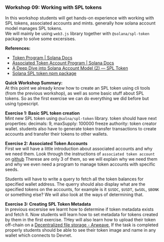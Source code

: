 ### Workshop 09: Working with SPL tokens
In this workshop students will get hands-on experience with working with SPL tokens, associated accounts and mints. generally
how solana account model manages SPL tokens.\
We will mainly be using `web3.js` library together with `@solana/spl-token` package to solve some excersises.

**References:**
* [Token Program | Solana Docs](https://spl.solana.com/token)
* [Associated Token Account Program | Solana Docs](https://spl.solana.com/associated-token-account)
* [A Deep Dive into Solana Account Model (2) — SPL Token](https://medium.com/@lianxiongdi/a-deep-dive-into-solana-account-model-2-spl-token-d029d97aa6e0)
* [Solana SPL token npm package](https://github.com/solana-labs/solana-program-library)

**Quick Workshop Summary:**\
At this point we already know how to create an SPL token using cli tools (from the previous workshop), as well as some basic stuff about SPL tokens.
So as the first exercise we can do everything we did before but using typescript.

**Exercise 1: Basic SPL token creation**\
Mint new SPL token using `@solna/spl-token` library. token should have next properties:
decimals: 9,
maxSupply: 100000
freeze authority: token creator wallet.
students also have to generate token transfer transactions to create accounts and transfer their tokens to other wallets.

**Exercise 2: Associated Token Accounts**\
First we will have a little introduction about associated accounts and why we need them. Look through the instructions
of `associated token account` on [github](https://github.com/solana-labs/solana-program-library/tree/master/associated-token-account/program/src)
Therese are only 3 of them, so we will explain why we need them and why we even need a program
to manage token accounts with specific seeds.

Students will have to write a query to fetch all the token balances for specified wallet address.
The querry should also display what are the specified tokens on the accounts, for example
is it `$USDC`, `$USDT`, `$wSOL`, `$BONK` or something else? We will also look at the ways of determining
that.

**Exercise 3: Creating SPL Token Metadata**\
In previous excersise we learnt how to determine if token metadata exists and fetch it. Now students will
learn how to set metadata for tokens created by them in the first exercise. THey will also learn how to upload
their token off-chain on a [Decentralized file storage - Arweave](https://www.arweave.org/), If the task is completed properly
students should be able to see their token image and name in any wallet which connects to Devnet.







